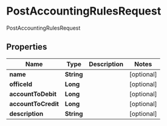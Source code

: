 

# PostAccountingRulesRequest

PostAccountingRulesRequest
## Properties

Name | Type | Description | Notes
------------ | ------------- | ------------- | -------------
**name** | **String** |  |  [optional]
**officeId** | **Long** |  |  [optional]
**accountToDebit** | **Long** |  |  [optional]
**accountToCredit** | **Long** |  |  [optional]
**description** | **String** |  |  [optional]



